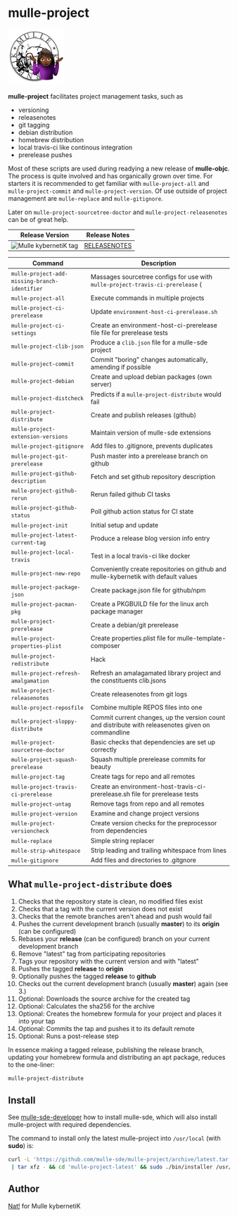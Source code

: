 # mulle-project

![mulle-project logo](mulle-project-128x128.png)


**mulle-project** facilitates project management tasks, such as

* versioning
* releasenotes
* git tagging
* debian distribution
* homebrew distribution
* local travis-ci like continous integration
* prerelease pushes

Most of these scripts are used during readying a new release of **mulle-objc**.
The process is quite involved and has organically grown over time. For starters
it is recommended to get familiar with `mulle-project-all` and
`mulle-project-commit` and `mulle-project-version`. Of use outside of
project management are `mulle-replace` and `mulle-gitignore`.

Later on `mulle-project-sourcetree-doctor` and
`mulle-project-releasenotes` can be of great help.


| Release Version                                       | Release Notes
|-------------------------------------------------------|--------------
| ![Mulle kybernetiK tag](https://img.shields.io/github/tag/mulle-sde/mulle-project.svg?branch=release)  | [RELEASENOTES](RELEASENOTES.md) |

| Command                            | Description
| -----------------------------------|-----------------------
| `mulle-project-add-missing-branch-identifier` | Massages sourcetree configs for use with `mulle-project-travis-ci-prerelease` (| possibly outdated)
| `mulle-project-all`                | Execute commands in multiple projects
| `mulle-project-ci-prerelease`      | Update `environment-host-ci-prerelease.sh`
| `mulle-project-ci-settings`        | Create an environment-host-ci-prerelease file file for prerelease tests
| `mulle-project-clib-json`          | Produce a `clib.json` file for a mulle-sde project
| `mulle-project-commit`             | Commit "boring" changes automatically, amending if possible
| `mulle-project-debian`             | Create and upload debian packages (own server)
| `mulle-project-distcheck`          | Predicts if a `mulle-project-distribute` would fail
| `mulle-project-distribute`         | Create and publish releases (github)
| `mulle-project-extension-versions` | Maintain version of mulle-sde extensions
| `mulle-project-gitignore`          | Add files to .gitignore, prevents duplicates
| `mulle-project-git-prerelease`     | Push master into a prerelease branch on github
| `mulle-project-github-description` | Fetch and set github repository description
| `mulle-project-github-rerun`       | Rerun failed github CI tasks
| `mulle-project-github-status`      | Poll github action status for CI state
| `mulle-project-init`               | Initial setup and update
| `mulle-project-latest-current-tag` | Produce a release blog version info entry
| `mulle-project-local-travis`       | Test in a local travis-ci like docker
| `mulle-project-new-repo`           | Conveniently create repositories on github and mulle-kybernetik with default values
| `mulle-project-package-json`       | Create package.json file for github/npm
| `mulle-project-pacman-pkg`         | Create a PKGBUILD file for the linux arch package manager
| `mulle-project-prerelease`         | Create a debian/git prerelease
| `mulle-project-properties-plist`   | Create properties.plist file for mulle-template-composer
| `mulle-project-redistribute`       | Hack
| `mulle-project-refresh-amalgamation`| Refresh an amalagamated library project and the constituents clib.jsons
| `mulle-project-releasenotes`       | Create releasenotes from git logs
| `mulle-project-reposfile`          | Combine multiple REPOS files into one
| `mulle-project-sloppy-distribute`  | Commit current changes, up the version count and distribute with releasenotes given on commandline
| `mulle-project-sourcetree-doctor`  | Basic checks that dependencies are set up correctly
| `mulle-project-squash-prerelease`  | Squash multiple prerelease commits for beauty
| `mulle-project-tag`                | Create tags for repo and all remotes
| `mulle-project-travis-ci-prerelease` | Create an environment-host-travis-ci-prerelease.sh file for prerelease tests
| `mulle-project-untag`              | Remove tags from repo and all remotes
| `mulle-project-version`            | Examine and change project versions
| `mulle-project-versioncheck`       | Create version checks for the preprocessor from dependencies
| `mulle-replace`                    | Simple string replacer
| `mulle-strip-whitespace`           | Strip leading and trailing whitespace from lines
| `mulle-gitignore`                  | Add files and directories to .gitgnore





## What `mulle-project-distribute` does

1. Checks that the repository state is clean, no modified files exist
2. Checks that a tag with the current version does not exist
3. Checks that the remote branches aren't ahead and push would fail
4. Pushes the current development branch (usually **master**) to its **origin** (can be configured)
5. Rebases your **release** (can be configured) branch on your current development branch
6. Remove "latest" tag from participating repositories
7. Tags your repository with the current version and with "latest"
8. Pushes the tagged **release** to **origin**
9. Optionally pushes the tagged **release** to **github**
10. Checks out the current development branch (usually **master**) again (see 3.)
11. Optional: Downloads the source archive for the created tag
12. Optional: Calculates the sha256 for the archive
13. Optional: Creates the homebrew formula for your project and places it into your tap
14. Optional: Commits the tap and pushes it to its default remote
15. Optional: Runs a post-release step

In essence making a tagged release, publishing the release branch,
updating your homebrew formula and distributing an apt package, reduces to the
one-liner:

``` bash
mulle-project-distribute
```







## Install

See [mulle-sde-developer](//github.com/mulle-sde/mulle-sde-developer) how to
install mulle-sde, which will also install mulle-project with required
dependencies.

The command to install only the latest mulle-project into
`/usr/local` (with **sudo**) is:

``` bash
curl -L 'https://github.com/mulle-sde/mulle-project/archive/latest.tar.gz' \
 | tar xfz - && cd 'mulle-project-latest' && sudo ./bin/installer /usr/local
```



## Author

[Nat!](https://mulle-kybernetik.com/weblog) for Mulle kybernetiK


